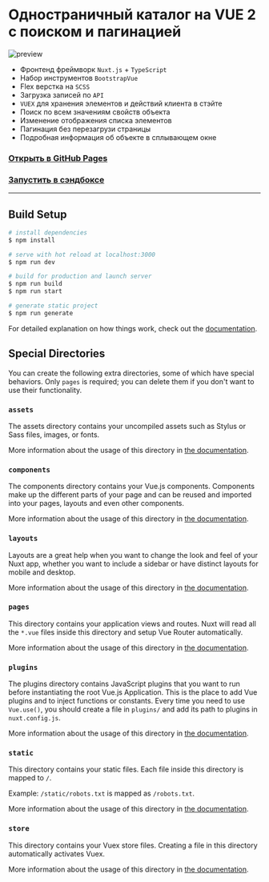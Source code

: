 # Одностраничный каталог на VUE 2 с поиском и пагинацией

![preview](https://user-images.githubusercontent.com/22976310/200048985-126821dc-916f-427e-b367-405af02770ae.gif)

- Фронтенд фреймворк `Nuxt.js` + `TypeScript`
- Набор инструментов `BootstrapVue`
- Flex верстка на `SCSS`
- Загрузка записей по  `API`
- `VUEX` для хранения элементов и действий клиента в стэйте
- Поиск по всем значениям свойств объекта
- Изменение отображения списка элементов
- Пагинация без перезагрузи страницы
- Подробная информация об объекте в сплывающем окне

### [Открыть в GitHub Pages](https://mksddn.github.io/vue2-catalog/)
### [Запустить в сэндбоксе](https://codesandbox.io/s/github/mksddn/vue2-catalog)

------------------

## Build Setup

```bash
# install dependencies
$ npm install

# serve with hot reload at localhost:3000
$ npm run dev

# build for production and launch server
$ npm run build
$ npm run start

# generate static project
$ npm run generate
```

For detailed explanation on how things work, check out the [documentation](https://nuxtjs.org).

## Special Directories

You can create the following extra directories, some of which have special behaviors. Only `pages` is required; you can delete them if you don't want to use their functionality.

### `assets`

The assets directory contains your uncompiled assets such as Stylus or Sass files, images, or fonts.

More information about the usage of this directory in [the documentation](https://nuxtjs.org/docs/2.x/directory-structure/assets).

### `components`

The components directory contains your Vue.js components. Components make up the different parts of your page and can be reused and imported into your pages, layouts and even other components.

More information about the usage of this directory in [the documentation](https://nuxtjs.org/docs/2.x/directory-structure/components).

### `layouts`

Layouts are a great help when you want to change the look and feel of your Nuxt app, whether you want to include a sidebar or have distinct layouts for mobile and desktop.

More information about the usage of this directory in [the documentation](https://nuxtjs.org/docs/2.x/directory-structure/layouts).


### `pages`

This directory contains your application views and routes. Nuxt will read all the `*.vue` files inside this directory and setup Vue Router automatically.

More information about the usage of this directory in [the documentation](https://nuxtjs.org/docs/2.x/get-started/routing).

### `plugins`

The plugins directory contains JavaScript plugins that you want to run before instantiating the root Vue.js Application. This is the place to add Vue plugins and to inject functions or constants. Every time you need to use `Vue.use()`, you should create a file in `plugins/` and add its path to plugins in `nuxt.config.js`.

More information about the usage of this directory in [the documentation](https://nuxtjs.org/docs/2.x/directory-structure/plugins).

### `static`

This directory contains your static files. Each file inside this directory is mapped to `/`.

Example: `/static/robots.txt` is mapped as `/robots.txt`.

More information about the usage of this directory in [the documentation](https://nuxtjs.org/docs/2.x/directory-structure/static).

### `store`

This directory contains your Vuex store files. Creating a file in this directory automatically activates Vuex.

More information about the usage of this directory in [the documentation](https://nuxtjs.org/docs/2.x/directory-structure/store).
